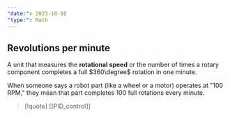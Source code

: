 ```yaml
---
"date:": 2023-10-05
"type:": Math
---
```

## Revolutions per minute
 A unit that measures the **rotational speed** or the number of times a rotary component completes a full $360\degree$ rotation in one minute.

When someone says a robot part (like a wheel or a motor) operates at "100 RPM," they mean that part completes 100 full rotations every minute.



>[!quote] [[PID_control]] 